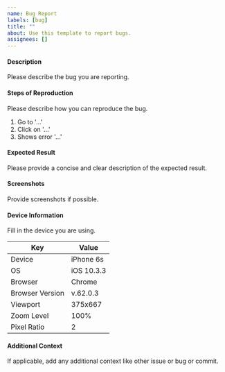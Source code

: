 ```yaml
---
name: Bug Report
labels: [bug]
title: ""
about: Use this template to report bugs.
assignees: []
---
```


#### Description

Please describe the bug you are reporting.

#### Steps of Reproduction

Please describe how you can reproduce the bug.

1. Go to '...'
2. Click on '...'
3. Shows error '...'

#### Expected Result

Please provide a concise and clear description of the expected result.

#### Screenshots

Provide screenshots if possible.

#### Device Information

Fill in the device you are using.

| Key |Value|
|-------|-------------|
| Device | iPhone 6s |
| OS | iOS 10.3.3 |
| Browser | Chrome |
| Browser Version | v.62.0.3 |
| Viewport | 375x667 |
| Zoom Level | 100% |
| Pixel Ratio | 2 |

#### Additional Context

If applicable, add any additional context like other issue or bug or commit.

